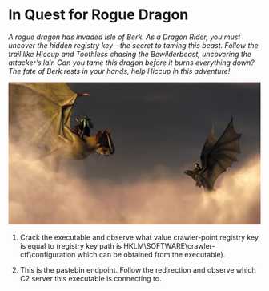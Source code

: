 # In Quest for Rogue Dragon 

*A rogue dragon has invaded Isle of Berk. As a Dragon Rider, you must uncover the hidden registry key—the secret to taming this beast. Follow the trail like Hiccup and Toothless chasing the Bewilderbeast, uncovering the attacker’s lair. Can you tame this dragon before it burns everything down? The fate of Berk rests in your hands, help Hiccup in this adventure!*

![image.png](Images/imageee.png)

1. Crack the executable and observe what value crawler-point registry key is equal to (registry key path is HKLM\SOFTWARE\crawler-ctf\configuration which can be obtained from the executable). 

2. This is the pastebin endpoint. Follow the redirection and observe which C2 server this executable is connecting to.